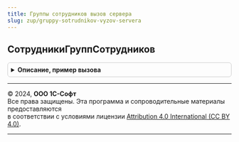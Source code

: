 ```yaml
---
title: Группы сотрудников вызов сервера
slug: zup/gruppy-sotrudnikov-vyzov-servera
---
```



## СотрудникиГруппСотрудников
<details style="margin: 1em 0; padding: 0.5em; border: 1px solid #ccc; border-radius: 6px;">

<summary style="font-weight: bold; cursor: pointer;">Описание, пример вызова</summary>

```bsl

Функция СотрудникиГруппСотрудников(СписокГруппСотрудников, ДополнятьСоставомПодчиненныхГрупп = Истина) Экспорт
```

Пример вызова
```bsl
Результат = ГруппыСотрудниковВызовСервера.СотрудникиГруппСотрудников(СписокГруппСотрудников, ДополнятьСоставомПодчиненныхГрупп);
```
</details>

---

© 2024, **ООО 1С-Софт**  
Все права защищены. Эта программа и сопроводительные материалы предоставляются  
в соответствии с условиями лицензии [Attribution 4.0 International (CC BY 4.0)](https://creativecommons.org/licenses/by/4.0/legalcode).

---
